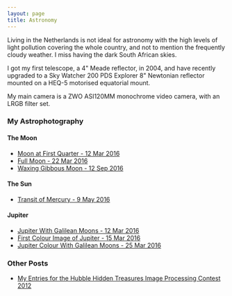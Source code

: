 ```yaml
---
layout: page
title: Astronomy
---
```


Living in the Netherlands is not ideal for astronomy with the high levels of light pollution covering the whole country, and not to mention the frequently cloudy weather. I miss having the dark South African skies. 

I got my first telescope, a 4" Meade reflector, in 2004, and have recently upgraded to a Sky Watcher 200 PDS Explorer 8" Newtonian reflector mounted on a HEQ-5 motorised equatorial mount.

My main camera is a ZWO ASI120MM monochrome video camera, with an LRGB filter set. 

### My Astrophotography

#### The Moon
* [Moon at First Quarter - 12 Mar 2016](/astronomy/2016/03/18/moon-12-mar-2016.html)
* [Full Moon - 22 Mar 2016](/astronomy/2016/03/23/moon-22-mar-2016.html)
* [Waxing Gibbous Moon - 12 Sep 2016](/astronomy/2016/09/12/moon-12-sep-2016.html)

#### The Sun
* [Transit of Mercury - 9 May 2016](/astronomy/2016/05/09/mercury-transit-09-may-2016.html)

#### Jupiter
* [Jupiter With Galilean Moons - 12 Mar 2016](/astronomy/2016/03/13/jupiter-12-mar-2016.html)
* [First Colour Image of Jupiter - 15 Mar 2016](/astronomy/2016/03/17/jupiter-15-mar-2016.html)
* [Jupiter Colour With Galilean Moons - 25 Mar 2016](/astronomy/2016/03/27/jupiter-25-mar-2016.html)

### Other Posts
* [My Entries for the Hubble Hidden Treasures Image Processing Contest 2012](/astronomy/2012/06/10/my-entries-for-the-hubble-hidden-treasures-image-processing-contest.html)
